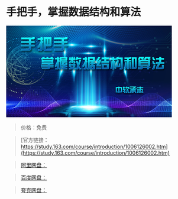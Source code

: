 # 手把手，掌握数据结构和算法

![img](../../../assets/study163/free/f72a0de5-1620-4628-a662-91c41405c82e.jpg)

> 价格：免费

> [官方链接：https://study.163.com/course/introduction/1006126002.htm](https://study.163.com/course/introduction/1006126002.htm)

> [阿里网盘：]()

> [百度网盘：]()

> [夸克网盘：]()
